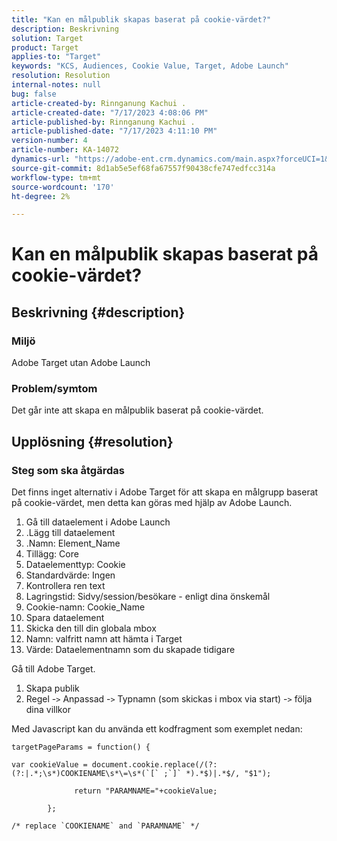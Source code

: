 ```yaml
---
title: "Kan en målpublik skapas baserat på cookie-värdet?"
description: Beskrivning
solution: Target
product: Target
applies-to: "Target"
keywords: "KCS, Audiences, Cookie Value, Target, Adobe Launch"
resolution: Resolution
internal-notes: null
bug: false
article-created-by: Rinnganung Kachui .
article-created-date: "7/17/2023 4:08:06 PM"
article-published-by: Rinnganung Kachui .
article-published-date: "7/17/2023 4:11:10 PM"
version-number: 4
article-number: KA-14072
dynamics-url: "https://adobe-ent.crm.dynamics.com/main.aspx?forceUCI=1&pagetype=entityrecord&etn=knowledgearticle&id=91236419-bc24-ee11-9cbe-6045bd006268"
source-git-commit: 8d1ab5e5ef68fa67557f90438cfe747edfcc314a
workflow-type: tm+mt
source-wordcount: '170'
ht-degree: 2%

---
```


# Kan en målpublik skapas baserat på cookie-värdet?

## Beskrivning {#description}




### Miljö



Adobe Target utan Adobe Launch



### Problem/symtom



Det går inte att skapa en målpublik baserat på cookie-värdet.


## Upplösning {#resolution}




### Steg som ska åtgärdas



Det finns inget alternativ i Adobe Target för att skapa en målgrupp baserat på cookie-värdet, men detta kan göras med hjälp av Adobe Launch.

1. Gå till dataelement i Adobe Launch
2. .Lägg till dataelement
3. .Namn: Element_Name
4. Tillägg: Core
5. Dataelementtyp: Cookie
6. Standardvärde: Ingen
7. Kontrollera ren text
8. Lagringstid: Sidvy/session/besökare - enligt dina önskemål
9. Cookie-namn: Cookie_Name
10. Spara dataelement
11. Skicka den till din globala mbox
12. Namn: valfritt namn att hämta i Target
13. Värde: Dataelementnamn som du skapade tidigare


Gå till Adobe Target.

1. Skapa publik
2. Regel -`>`  Anpassad -`>`  Typnamn (som skickas i mbox via start) -`>`  följa dina villkor




Med Javascript kan du använda ett kodfragment som exemplet nedan:


```
targetPageParams = function() {

var cookieValue = document.cookie.replace(/(?:(?:|.*;\s*)COOKIENAME\s*\=\s*(`[` ;`]` *).*$)|.*$/, "$1");

              return "PARAMNAME="+cookieValue;

        };

/* replace `COOKIENAME` and `PARAMNAME` */
```

